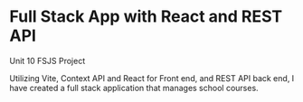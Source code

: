 # Full Stack App with React and REST API
 Unit 10 FSJS Project

Utilizing Vite, Context API and React for Front end, and REST API back end, I have created a full stack application that manages school courses.



